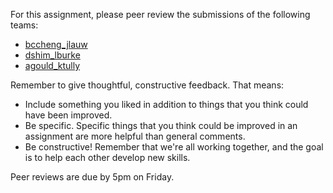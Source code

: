 For this assignment, please peer review the submissions of the following teams:
* [bccheng_jlauw](https://github.com/hmc-cs70-fall2015/Homework-4_bccheng_jlauw/issues/9)
* [dshim_lburke](https://github.com/hmc-cs70-fall2015/Homework-4_dshim_lburke/issues/9)
* [agould_ktully](https://github.com/hmc-cs70-fall2015/Homework-4_agould_ktully/issues/9)

Remember to give thoughtful, constructive feedback. That means:
* Include something you liked in addition to things that you think could have been improved.
* Be specific. Specific things that you think could be improved in an assignment are more helpful than general comments.
* Be constructive! Remember that we're all working together, and the goal is to help each other develop new skills. 

Peer reviews are due by 5pm on Friday.
